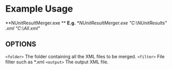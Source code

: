# Example Usage 

**NUnitResultMerger.exe <folder> <filter> <output> **
**E.g.**
**NUnitResultMerger.exe "C:\NUnitResults\" *.xml "C:\All.xml"**

## OPTIONS

`<folder>` The folder containing all the XML files to be merged.
`<filter>` File filter such as *.xml
`<output>` The output XML file.

